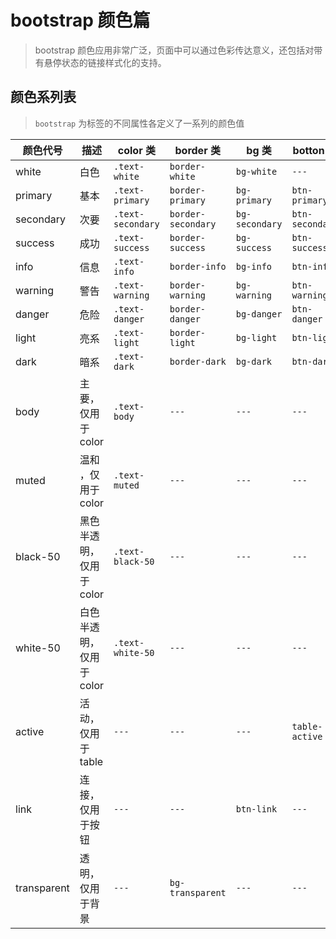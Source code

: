 # bootstrap 颜色篇

> bootstrap 颜色应用非常广泛，页面中可以通过色彩传达意义，还包括对带有悬停状态的链接样式化的支持。

## 颜色系列表

> `bootstrap` 为标签的不同属性各定义了一系列的颜色值

| 颜色代号    | 描述                     | color 类          | border 类          | bg 类          | botton 类       | table 类          |
| ----------- | ------------------------ | ----------------- | ------------------ | -------------- | --------------- | ----------------- |
| white       | 白色                     | `.text-white`     | `border-white`     | `bg-white`     | `---`           | `---`             |
| primary     | 基本                     | `.text-primary`   | `border-primary`   | `bg-primary`   | `btn-primary`   | `table-primary`   |
| secondary   | 次要                     | `.text-secondary` | `border-secondary` | `bg-secondary` | `btn-secondary` | `table-secondary` |
| success     | 成功                     | `.text-success`   | `border-success`   | `bg-success`   | `btn-success`   | `table-success`   |
| info        | 信息                     | `.text-info`      | `border-info`      | `bg-info`      | `btn-info`      | `table-info`      |
| warning     | 警告                     | `.text-warning`   | `border-warning`   | `bg-warning`   | `btn-warning`   | `table-warning`   |
| danger      | 危险                     | `.text-danger`    | `border-danger`    | `bg-danger`    | `btn-danger`    | `table-danger`    |
| light       | 亮系                     | `.text-light`     | `border-light`     | `bg-light`     | `btn-light`     | `table-light`     |
| dark        | 暗系                     | `.text-dark`      | `border-dark`      | `bg-dark`      | `btn-dark`      | `table-dark`      |
| body        | 主要，仅用于 color       | `.text-body`      | `---`              | `---`          | `---`           | `---`             |
| muted       | 温和 ，仅用于 color      | `.text-muted`     | `---`              | `---`          | `---`           | `---`             |
| black-50    | 黑色半透明，仅用于 color | `.text-black-50`  | `---`              | `---`          | `---`           | `---`             |
| white-50    | 白色半透明，仅用于 color | `.text-white-50`  | `---`              | `---`          | `---`           | `---`             |
| active      | 活动，仅用于 table       | `---`             | `---`              | `---`          | `table-active`  |
| link        | 连接，仅用于按钮         | `---`             | `---`              | `btn-link`     | `---`           | `---`             |
| transparent | 透明，仅用于背景         | `---`             | `bg-transparent`   | `---`          | `---`           | `---`             |
